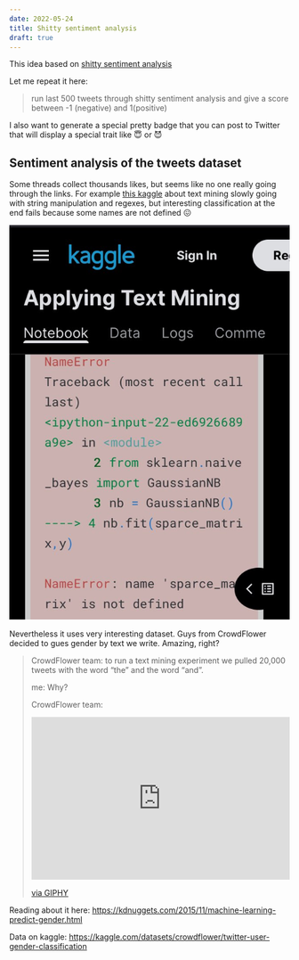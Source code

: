 ```yaml
---
date: 2022-05-24
title: Shitty sentiment analysis
draft: true
---
```


This idea based on [shitty sentiment analysis](https://twitter.com/ImZackAdams/status/1526378770277576704)

Let me repeat it here:

> run last 500 tweets through shitty sentiment analysis and give a score between -1 (negative) and 1(positive)

I also want to generate a special pretty badge that you can post to Twitter that will display a special trait like 😇 or 😈

## Sentiment analysis of the tweets dataset

Some threads collect thousands likes, but seems like no one really going through the links. For example [this kaggle](https://www.kaggle.com/code/kanncaa1/applying-text-mining/notebook) about text mining slowly going with string manipulation and regexes, but interesting classification at the end fails because some names are not defined 😖

![error in the notebook](./kaggle-applying-text-mining-error.jpg)

Nevertheless it uses very interesting dataset. Guys from CrowdFlower decided to gues gender by text we write. Amazing, right?

> CrowdFlower team: to run a text mining experiment we pulled 20,000 tweets with the word “the” and the word “and”.
>
> me: Why?
>
> CrowdFlower team:
> <div style="width:100%;height:0;padding-bottom:63%;position:relative;"><iframe src="https://giphy.com/embed/8GclDP2l4qbx6" width="100%" height="100%" style="position:absolute" frameBorder="0" class="giphy-embed" allowFullScreen></iframe></div><p><a href="https://giphy.com/gifs/lol-gif-shrugging-shrug-8GclDP2l4qbx6">via GIPHY</a></p>

Reading about it here: https://kdnuggets.com/2015/11/machine-learning-predict-gender.html

Data on kaggle: https://kaggle.com/datasets/crowdflower/twitter-user-gender-classification